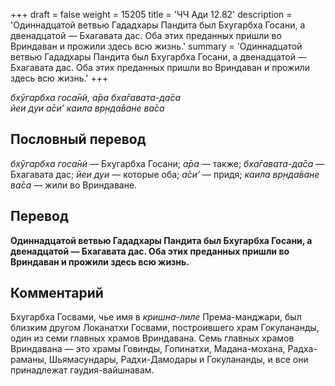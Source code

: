 +++
draft = false
weight = 15205
title = 'ЧЧ Ади 12.82'
description = 'Одиннадцатой ветвью Гададхары Пандита был Бхугарбха Госани, а двенадцатой — Бхагавата дас. Оба этих преданных пришли во Вриндаван и прожили здесь всю жизнь.'
summary = 'Одиннадцатой ветвью Гададхары Пандита был Бхугарбха Госани, а двенадцатой — Бхагавата дас. Оба этих преданных пришли во Вриндаван и прожили здесь всю жизнь.'
+++

_бхӯгарбха госа̄н̃и, а̄ра бха̄гавата-да̄са  
йеи дуи а̄си’ каила вр̣нда̄ване ва̄са_

## Пословный перевод

_бхӯгарбха_ _госа̄н̃и_ — Бхугарбха Госани; _а̄ра_ — также; _бха̄гавата_\-_да̄са_ — Бхагавата дас; _йеи_ _дуи_ — которые оба; _а̄си’_ — придя; _каила_ _вр̣нда̄ване_ _ва̄са_ — жили во Вриндаване.

## Перевод

**Одиннадцатой ветвью Гададхары Пандита был Бхугарбха Госани, а двенадцатой — Бхагавата дас. Оба этих преданных пришли во Вриндаван и прожили здесь всю жизнь.**

## Комментарий

Бхугарбха Госвами, чье имя в _кришна-лиле_ Према-манджари, был близким другом Локанатхи Госвами, построившего храм Гокулананды, один из семи главных храмов Вриндавана. Семь главных храмов Вриндавана — это храмы Говинды, Гопинатхи, Мадана-мохана, Радха-раманы, Шьямасундары, Радхи-Дамодары и Гокулананды, и все они принадлежат гаудия-вайшнавам.
